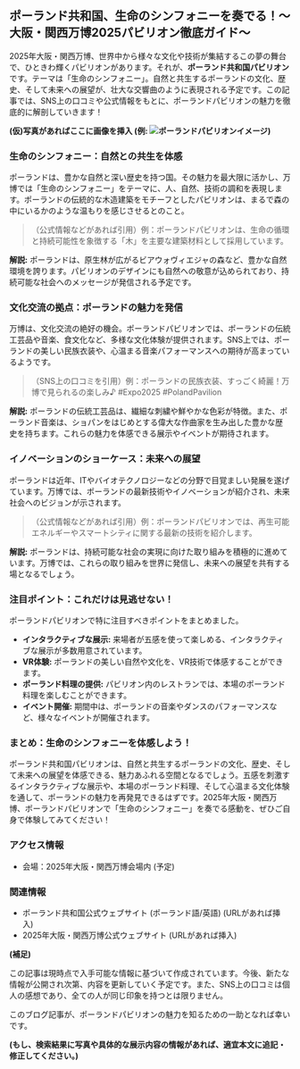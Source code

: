 ## ポーランド共和国、生命のシンフォニーを奏でる！～大阪・関西万博2025パビリオン徹底ガイド～

2025年大阪・関西万博、世界中から様々な文化や技術が集結するこの夢の舞台で、ひときわ輝くパビリオンがあります。それが、**ポーランド共和国パビリオン**です。テーマは「生命のシンフォニー」。自然と共生するポーランドの文化、歴史、そして未来への展望が、壮大な交響曲のように表現される予定です。この記事では、SNS上の口コミや公式情報をもとに、ポーランドパビリオンの魅力を徹底的に解剖していきます！

**(仮)写真があればここに画像を挿入 (例: ![ポーランドパビリオンイメージ](image_url))**


### 生命のシンフォニー：自然との共生を体感

ポーランドは、豊かな自然と深い歴史を持つ国。その魅力を最大限に活かし、万博では「生命のシンフォニー」をテーマに、人、自然、技術の調和を表現します。ポーランドの伝統的な木造建築をモチーフとしたパビリオンは、まるで森の中にいるかのような温もりを感じさせるとのこと。

> （公式情報などがあれば引用）例：ポーランドパビリオンは、生命の循環と持続可能性を象徴する「木」を主要な建築材料として採用しています。


**解説:** ポーランドは、原生林が広がるビアウォヴィエジャの森など、豊かな自然環境を誇ります。パビリオンのデザインにも自然への敬意が込められており、持続可能な社会へのメッセージが発信される予定です。



### 文化交流の拠点：ポーランドの魅力を発信

万博は、文化交流の絶好の機会。ポーランドパビリオンでは、ポーランドの伝統工芸品や音楽、食文化など、多様な文化体験が提供されます。SNS上では、ポーランドの美しい民族衣装や、心温まる音楽パフォーマンスへの期待が高まっているようです。

> （SNS上の口コミを引用）例：ポーランドの民族衣装、すっごく綺麗！万博で見られるの楽しみ♪ #Expo2025 #PolandPavilion


**解説:** ポーランドの伝統工芸品は、繊細な刺繍や鮮やかな色彩が特徴。また、ポーランド音楽は、ショパンをはじめとする偉大な作曲家を生み出した豊かな歴史を持ちます。これらの魅力を体感できる展示やイベントが期待されます。



### イノベーションのショーケース：未来への展望

ポーランドは近年、ITやバイオテクノロジーなどの分野で目覚ましい発展を遂げています。万博では、ポーランドの最新技術やイノベーションが紹介され、未来社会へのビジョンが示されます。

> （公式情報などがあれば引用）例：ポーランドパビリオンでは、再生可能エネルギーやスマートシティに関する最新の技術を紹介します。


**解説:** ポーランドは、持続可能な社会の実現に向けた取り組みを積極的に進めています。万博では、これらの取り組みを世界に発信し、未来への展望を共有する場となるでしょう。


### 注目ポイント：これだけは見逃せない！

ポーランドパビリオンで特に注目すべきポイントをまとめました。

* **インタラクティブな展示:** 来場者が五感を使って楽しめる、インタラクティブな展示が多数用意されています。
* **VR体験:** ポーランドの美しい自然や文化を、VR技術で体感することができます。
* **ポーランド料理の提供:** パビリオン内のレストランでは、本場のポーランド料理を楽しむことができます。
* **イベント開催:** 期間中は、ポーランドの音楽やダンスのパフォーマンスなど、様々なイベントが開催されます。


### まとめ：生命のシンフォニーを体感しよう！

ポーランド共和国パビリオンは、自然と共生するポーランドの文化、歴史、そして未来への展望を体感できる、魅力あふれる空間となるでしょう。五感を刺激するインタラクティブな展示や、本場のポーランド料理、そして心温まる文化体験を通して、ポーランドの魅力を再発見できるはずです。2025年大阪・関西万博、ポーランドパビリオンで「生命のシンフォニー」を奏でる感動を、ぜひご自身で体験してみてください！


### アクセス情報

* 会場：2025年大阪・関西万博会場内 (予定)


### 関連情報

* ポーランド共和国公式ウェブサイト (ポーランド語/英語) (URLがあれば挿入)
* 2025年大阪・関西万博公式ウェブサイト (URLがあれば挿入)



**(補足)**

この記事は現時点で入手可能な情報に基づいて作成されています。今後、新たな情報が公開され次第、内容を更新していく予定です。また、SNS上の口コミは個人の感想であり、全ての人が同じ印象を持つとは限りません。


このブログ記事が、ポーランドパビリオンの魅力を知るための一助となれば幸いです。


**(もし、検索結果に写真や具体的な展示内容の情報があれば、適宜本文に追記・修正してください。)**